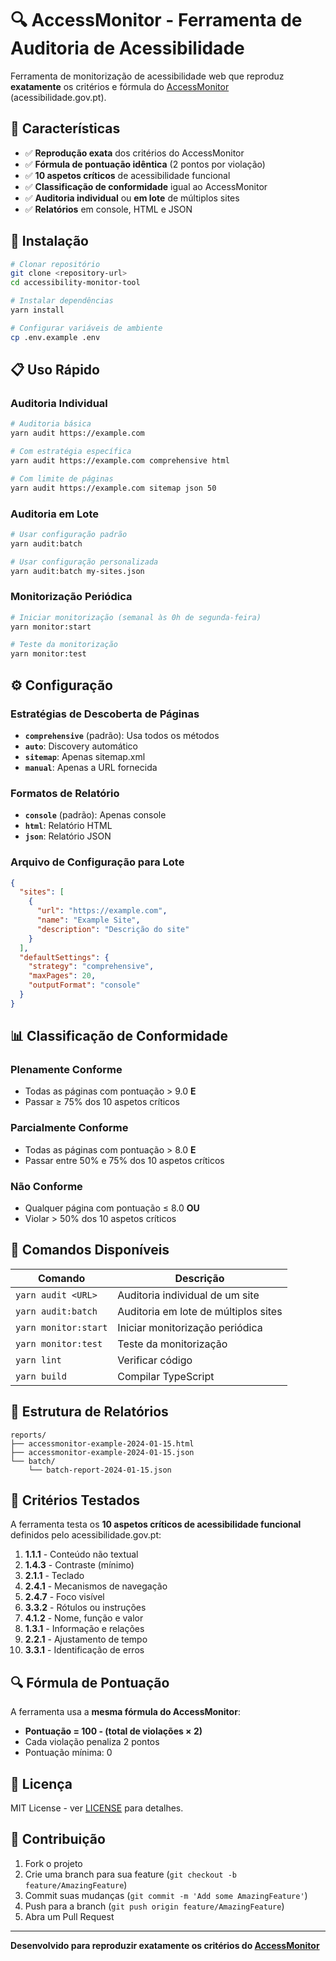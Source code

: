 # 🔍 AccessMonitor - Ferramenta de Auditoria de Acessibilidade

Ferramenta de monitorização de acessibilidade web que reproduz **exatamente** os critérios e fórmula do [AccessMonitor](https://accessmonitor.acessibilidade.gov.pt/) (acessibilidade.gov.pt).

## 🎯 **Características**

- ✅ **Reprodução exata** dos critérios do AccessMonitor
- ✅ **Fórmula de pontuação idêntica** (2 pontos por violação)
- ✅ **10 aspetos críticos** de acessibilidade funcional
- ✅ **Classificação de conformidade** igual ao AccessMonitor
- ✅ **Auditoria individual** ou **em lote** de múltiplos sites
- ✅ **Relatórios** em console, HTML e JSON

## 🚀 **Instalação**

```bash
# Clonar repositório
git clone <repository-url>
cd accessibility-monitor-tool

# Instalar dependências
yarn install

# Configurar variáveis de ambiente
cp .env.example .env
```

## 📋 **Uso Rápido**

### Auditoria Individual
```bash
# Auditoria básica
yarn audit https://example.com

# Com estratégia específica
yarn audit https://example.com comprehensive html

# Com limite de páginas
yarn audit https://example.com sitemap json 50
```

### Auditoria em Lote
```bash
# Usar configuração padrão
yarn audit:batch

# Usar configuração personalizada
yarn audit:batch my-sites.json
```

### Monitorização Periódica
```bash
# Iniciar monitorização (semanal às 0h de segunda-feira)
yarn monitor:start

# Teste da monitorização
yarn monitor:test
```

## ⚙️ **Configuração**

### Estratégias de Descoberta de Páginas
- **`comprehensive`** (padrão): Usa todos os métodos
- **`auto`**: Discovery automático
- **`sitemap`**: Apenas sitemap.xml
- **`manual`**: Apenas a URL fornecida

### Formatos de Relatório
- **`console`** (padrão): Apenas console
- **`html`**: Relatório HTML
- **`json`**: Relatório JSON

### Arquivo de Configuração para Lote
```json
{
  "sites": [
    {
      "url": "https://example.com",
      "name": "Example Site",
      "description": "Descrição do site"
    }
  ],
  "defaultSettings": {
    "strategy": "comprehensive",
    "maxPages": 20,
    "outputFormat": "console"
  }
}
```

## 📊 **Classificação de Conformidade**

### Plenamente Conforme
- Todas as páginas com pontuação > 9.0 **E**
- Passar ≥ 75% dos 10 aspetos críticos

### Parcialmente Conforme
- Todas as páginas com pontuação > 8.0 **E**
- Passar entre 50% e 75% dos 10 aspetos críticos

### Não Conforme
- Qualquer página com pontuação ≤ 8.0 **OU**
- Violar > 50% dos 10 aspetos críticos

## 🔧 **Comandos Disponíveis**

| Comando | Descrição |
|---------|-----------|
| `yarn audit <URL>` | Auditoria individual de um site |
| `yarn audit:batch` | Auditoria em lote de múltiplos sites |
| `yarn monitor:start` | Iniciar monitorização periódica |
| `yarn monitor:test` | Teste da monitorização |
| `yarn lint` | Verificar código |
| `yarn build` | Compilar TypeScript |

## 📁 **Estrutura de Relatórios**

```
reports/
├── accessmonitor-example-2024-01-15.html
├── accessmonitor-example-2024-01-15.json
└── batch/
    └── batch-report-2024-01-15.json
```

## 🎯 **Critérios Testados**

A ferramenta testa os **10 aspetos críticos de acessibilidade funcional** definidos pelo acessibilidade.gov.pt:

1. **1.1.1** - Conteúdo não textual
2. **1.4.3** - Contraste (mínimo)
3. **2.1.1** - Teclado
4. **2.4.1** - Mecanismos de navegação
5. **2.4.7** - Foco visível
6. **3.3.2** - Rótulos ou instruções
7. **4.1.2** - Nome, função e valor
8. **1.3.1** - Informação e relações
9. **2.2.1** - Ajustamento de tempo
10. **3.3.1** - Identificação de erros

## 🔍 **Fórmula de Pontuação**

A ferramenta usa a **mesma fórmula do AccessMonitor**:
- **Pontuação = 100 - (total de violações × 2)**
- Cada violação penaliza 2 pontos
- Pontuação mínima: 0

## 📝 **Licença**

MIT License - ver [LICENSE](LICENSE) para detalhes.

## 🤝 **Contribuição**

1. Fork o projeto
2. Crie uma branch para sua feature (`git checkout -b feature/AmazingFeature`)
3. Commit suas mudanças (`git commit -m 'Add some AmazingFeature'`)
4. Push para a branch (`git push origin feature/AmazingFeature`)
5. Abra um Pull Request

---

**Desenvolvido para reproduzir exatamente os critérios do [AccessMonitor](https://accessmonitor.acessibilidade.gov.pt/)**